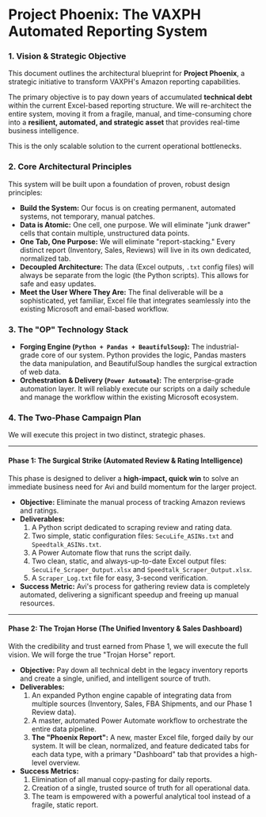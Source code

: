 # **Project Phoenix: The VAXPH Automated Reporting System**

### **1. Vision & Strategic Objective**

This document outlines the architectural blueprint for **Project Phoenix**, a strategic initiative to transform VAXPH's Amazon reporting capabilities.

The primary objective is to pay down years of accumulated **technical debt** within the current Excel-based reporting structure. We will re-architect the entire system, moving it from a fragile, manual, and time-consuming chore into a **resilient, automated, and strategic asset** that provides real-time business intelligence.

This is the only scalable solution to the current operational bottlenecks.

### **2. Core Architectural Principles**

This system will be built upon a foundation of proven, robust design principles:

*   **Build the System:** Our focus is on creating permanent, automated systems, not temporary, manual patches.
*   **Data is Atomic:** One cell, one purpose. We will eliminate "junk drawer" cells that contain multiple, unstructured data points.
*   **One Tab, One Purpose:** We will eliminate "report-stacking." Every distinct report (Inventory, Sales, Reviews) will live in its own dedicated, normalized tab.
*   **Decoupled Architecture:** The data (Excel outputs, `.txt` config files) will always be separate from the logic (the Python scripts). This allows for safe and easy updates.
*   **Meet the User Where They Are:** The final deliverable will be a sophisticated, yet familiar, Excel file that integrates seamlessly into the existing Microsoft and email-based workflow.

### **3. The "OP" Technology Stack**

*   **Forging Engine (`Python + Pandas + BeautifulSoup`):** The industrial-grade core of our system. Python provides the logic, Pandas masters the data manipulation, and BeautifulSoup handles the surgical extraction of web data.
*   **Orchestration & Delivery (`Power Automate`):** The enterprise-grade automation layer. It will reliably execute our scripts on a daily schedule and manage the workflow within the existing Microsoft ecosystem.

### **4. The Two-Phase Campaign Plan**

We will execute this project in two distinct, strategic phases.

---

#### **Phase 1: The Surgical Strike (Automated Review & Rating Intelligence)**

This phase is designed to deliver a **high-impact, quick win** to solve an immediate business need for Avi and build momentum for the larger project.

*   **Objective:** Eliminate the manual process of tracking Amazon reviews and ratings.
*   **Deliverables:**
    1.  A Python script dedicated to scraping review and rating data.
    2.  Two simple, static configuration files: `SecuLife_ASINs.txt` and `Speedtalk_ASINs.txt`.
    3.  A Power Automate flow that runs the script daily.
    4.  Two clean, static, and always-up-to-date Excel output files: `SecuLife_Scraper_Output.xlsx` and `Speedtalk_Scraper_Output.xlsx`.
    5.  A `Scraper_Log.txt` file for easy, 3-second verification.
*   **Success Metric:** Avi's process for gathering review data is completely automated, delivering a significant speedup and freeing up manual resources.

---

#### **Phase 2: The Trojan Horse (The Unified Inventory & Sales Dashboard)**

With the credibility and trust earned from Phase 1, we will execute the full vision. We will forge the true "Trojan Horse" report.

*   **Objective:** Pay down all technical debt in the legacy inventory reports and create a single, unified, and intelligent source of truth.
*   **Deliverables:**
    1.  An expanded Python engine capable of integrating data from multiple sources (Inventory, Sales, FBA Shipments, and our Phase 1 Review data).
    2.  A master, automated Power Automate workflow to orchestrate the entire data pipeline.
    3.  **The "Phoenix Report":** A new, master Excel file, forged daily by our system. It will be clean, normalized, and feature dedicated tabs for each data type, with a primary "Dashboard" tab that provides a high-level overview.
*   **Success Metrics:**
    1.  Elimination of all manual copy-pasting for daily reports.
    2.  Creation of a single, trusted source of truth for all operational data.
    3.  The team is empowered with a powerful analytical tool instead of a fragile, static report.